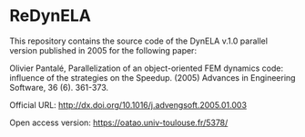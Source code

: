 # ReDynELA
This repository contains the source code of the DynELA v.1.0 parallel version published in 2005 for the following paper:

Olivier Pantalé, Parallelization of an object-oriented FEM dynamics code: influence of the strategies on the Speedup. (2005) Advances in Engineering Software, 36 (6). 361-373.

Official URL: http://dx.doi.org/10.1016/j.advengsoft.2005.01.003

Open access version: https://oatao.univ-toulouse.fr/5378/
